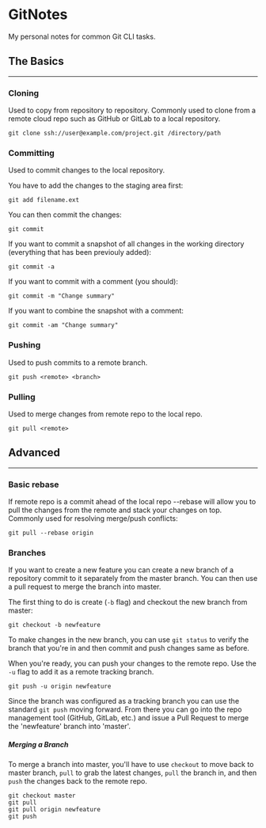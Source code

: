 # GitNotes

My personal notes for common Git CLI tasks. 

## The Basics
---
### Cloning
Used to copy from repository to repository. Commonly used to clone from a remote cloud repo such as GitHub or GitLab to a local repository.

	git clone ssh://user@example.com/project.git /directory/path
	
### Committing
Used to commit changes to the local repository.

You have to add the changes to the staging area first:

	git add filename.ext
	
You can then commit the changes:

	git commit
	
If you want to commit a snapshot of all changes in the working directory (everything that has been previouly added):

	git commit -a
	
If you want to commit with a comment (you should):

	git commit -m "Change summary"
	
If you want to combine the snapshot with a comment:

	git commit -am "Change summary"
	
### Pushing
Used to push commits to a remote branch.

	git push <remote> <branch>
	
### Pulling
Used to merge changes from remote repo to the local repo.

	git pull <remote>

## Advanced
---

### Basic rebase
If remote repo is a commit ahead of the local repo --rebase will allow you to pull the changes from the remote and stack your changes on top. Commonly used for resolving merge/push conflicts:

	git pull --rebase origin
	
### Branches
If you want to create a new feature you can create a new branch of a repository commit to it separately from the master branch. You can then use a pull request to merge the branch into master.

The first thing to do is create (`-b` flag) and checkout the new branch from master:

	git checkout -b newfeature
	
To make changes in the new branch, you can use `git status` to verify the branch that you're in and then commit and push changes same as before.

When you're ready, you can push your changes to the remote repo. Use the `-u` flag to add it as a remote tracking branch.

	git push -u origin newfeature
	
Since the branch was configured as a tracking branch you can use the standard `git push` moving forward. From there you can go into the repo management tool (GitHub, GitLab, etc.) and issue a Pull Request to merge the 'newfeature' branch into 'master'.

##### Merging a Branch
To merge a branch into master, you'll have to use `checkout` to move back to master branch, `pull` to grab the latest changes, `pull` the branch in, and then `push` the changes back to the remote repo.

	git checkout master
	git pull
	git pull origin newfeature
	git push
	
